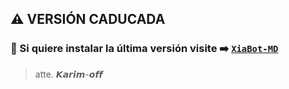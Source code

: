 
## ⚠️ VERSIÓN CADUCADA
### 🔮 Si quiere instalar la última versión visite ➡️ [`XiaBot-MD`](https://github.com/karim-off/XiaBot-MD)

> atte. 𝙆𝙖𝙧𝙞𝙢-𝙤𝙛𝙛